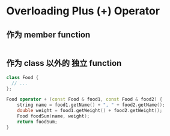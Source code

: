 # Overloading Plus (+) Operator

## 作为 member function
```cpp
```

## 作为 class 以外的 独立 function
```cpp
class Food {
  // ...
};

Food operator + (const Food & food1, const Food & food2) {
    string name = food1.getName() + ", " + food2.getName();
    double weight = food1.getWeight() + food2.getWeight();
    Food foodSum(name, weight);
    return foodSum;
}
```

